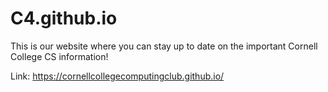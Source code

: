 # C4.github.io
This is our website where you can stay up to date on the important Cornell College CS information!

Link: https://cornellcollegecomputingclub.github.io/
